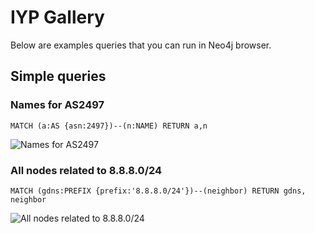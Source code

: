 # IYP Gallery

Below are examples queries that you can run in Neo4j browser. 

## Simple queries

### Names for AS2497

```
MATCH (a:AS {asn:2497})--(n:NAME) RETURN a,n
```
![Names for AS2497](/documentation/asserts/gallery/as2497names.svg)

### All nodes related to 8.8.8.0/24

```
MATCH (gdns:PREFIX {prefix:'8.8.8.0/24'})--(neighbor) RETURN gdns, neighbor
```

![All nodes related to 8.8.8.0/24](/documentation/asserts/gallery/prefixAllRelated.png)
